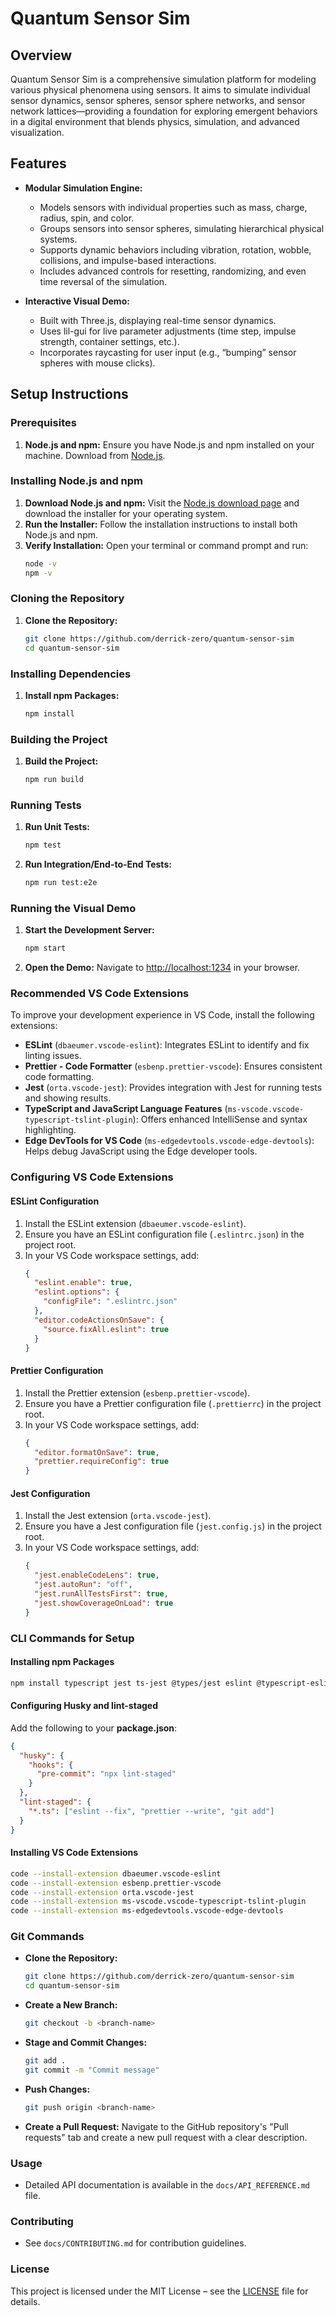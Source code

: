 # Quantum Sensor Sim

## Overview

Quantum Sensor Sim is a comprehensive simulation platform for modeling various physical phenomena using sensors. It aims to simulate individual sensor dynamics, sensor spheres, sensor sphere networks, and sensor network lattices—providing a foundation for exploring emergent behaviors in a digital environment that blends physics, simulation, and advanced visualization.

## Features

- **Modular Simulation Engine:**

  - Models sensors with individual properties such as mass, charge, radius, spin, and color.
  - Groups sensors into sensor spheres, simulating hierarchical physical systems.
  - Supports dynamic behaviors including vibration, rotation, wobble, collisions, and impulse-based interactions.
  - Includes advanced controls for resetting, randomizing, and even time reversal of the simulation.

- **Interactive Visual Demo:**
  - Built with Three.js, displaying real-time sensor dynamics.
  - Uses lil-gui for live parameter adjustments (time step, impulse strength, container settings, etc.).
  - Incorporates raycasting for user input (e.g., “bumping” sensor spheres with mouse clicks).

## Setup Instructions

### Prerequisites

1. **Node.js and npm:**
   Ensure you have Node.js and npm installed on your machine. Download from [Node.js](https://nodejs.org/).

### Installing Node.js and npm

1. **Download Node.js and npm:**
   Visit the [Node.js download page](https://nodejs.org/) and download the installer for your operating system.
2. **Run the Installer:**
   Follow the installation instructions to install both Node.js and npm.
3. **Verify Installation:**
   Open your terminal or command prompt and run:
   ```bash
   node -v
   npm -v
   ```

### Cloning the Repository

1. **Clone the Repository:**
   ```bash
   git clone https://github.com/derrick-zero/quantum-sensor-sim
   cd quantum-sensor-sim
   ```

### Installing Dependencies

1. **Install npm Packages:**
   ```bash
   npm install
   ```

### Building the Project

1. **Build the Project:**
   ```bash
   npm run build
   ```

### Running Tests

1. **Run Unit Tests:**
   ```bash
   npm test
   ```
2. **Run Integration/End-to-End Tests:**
   ```bash
   npm run test:e2e
   ```

### Running the Visual Demo

1. **Start the Development Server:**
   ```bash
   npm start
   ```
2. **Open the Demo:**
   Navigate to [http://localhost:1234](http://localhost:1234) in your browser.

### Recommended VS Code Extensions

To improve your development experience in VS Code, install the following extensions:

- **ESLint** (`dbaeumer.vscode-eslint`): Integrates ESLint to identify and fix linting issues.
- **Prettier - Code Formatter** (`esbenp.prettier-vscode`): Ensures consistent code formatting.
- **Jest** (`orta.vscode-jest`): Provides integration with Jest for running tests and showing results.
- **TypeScript and JavaScript Language Features** (`ms-vscode.vscode-typescript-tslint-plugin`): Offers enhanced IntelliSense and syntax highlighting.
- **Edge DevTools for VS Code** (`ms-edgedevtools.vscode-edge-devtools`): Helps debug JavaScript using the Edge developer tools.

### Configuring VS Code Extensions

#### ESLint Configuration

1. Install the ESLint extension (`dbaeumer.vscode-eslint`).
2. Ensure you have an ESLint configuration file (`.eslintrc.json`) in the project root.
3. In your VS Code workspace settings, add:
   ```json
   {
     "eslint.enable": true,
     "eslint.options": {
       "configFile": ".eslintrc.json"
     },
     "editor.codeActionsOnSave": {
       "source.fixAll.eslint": true
     }
   }
   ```

#### Prettier Configuration

1. Install the Prettier extension (`esbenp.prettier-vscode`).
2. Ensure you have a Prettier configuration file (`.prettierrc`) in the project root.
3. In your VS Code workspace settings, add:
   ```json
   {
     "editor.formatOnSave": true,
     "prettier.requireConfig": true
   }
   ```

#### Jest Configuration

1. Install the Jest extension (`orta.vscode-jest`).
2. Ensure you have a Jest configuration file (`jest.config.js`) in the project root.
3. In your VS Code workspace settings, add:
   ```json
   {
     "jest.enableCodeLens": true,
     "jest.autoRun": "off",
     "jest.runAllTestsFirst": true,
     "jest.showCoverageOnLoad": true
   }
   ```

### CLI Commands for Setup

#### Installing npm Packages

```bash
npm install typescript jest ts-jest @types/jest eslint @typescript-eslint/parser @typescript-eslint/eslint-plugin prettier eslint-config-prettier eslint-plugin-prettier ts-node nodemon husky lint-staged @commitlint/config-conventional @commitlint/cli --save-dev
```

#### Configuring Husky and lint-staged

Add the following to your **package.json**:

```json
{
  "husky": {
    "hooks": {
      "pre-commit": "npx lint-staged"
    }
  },
  "lint-staged": {
    "*.ts": ["eslint --fix", "prettier --write", "git add"]
  }
}
```

#### Installing VS Code Extensions

```bash
code --install-extension dbaeumer.vscode-eslint
code --install-extension esbenp.prettier-vscode
code --install-extension orta.vscode-jest
code --install-extension ms-vscode.vscode-typescript-tslint-plugin
code --install-extension ms-edgedevtools.vscode-edge-devtools
```

### Git Commands

- **Clone the Repository:**

  ```bash
  git clone https://github.com/derrick-zero/quantum-sensor-sim
  cd quantum-sensor-sim
  ```

- **Create a New Branch:**

  ```bash
  git checkout -b <branch-name>
  ```

- **Stage and Commit Changes:**

  ```bash
  git add .
  git commit -m "Commit message"
  ```

- **Push Changes:**

  ```bash
  git push origin <branch-name>
  ```

- **Create a Pull Request:**
  Navigate to the GitHub repository's "Pull requests" tab and create a new pull request with a clear description.

### Usage

- Detailed API documentation is available in the `docs/API_REFERENCE.md` file.

### Contributing

- See `docs/CONTRIBUTING.md` for contribution guidelines.

### License

This project is licensed under the MIT License – see the [LICENSE](LICENSE) file for details.
